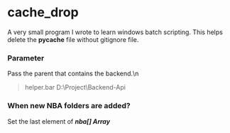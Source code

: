 # cache_drop
A very small program I wrote to learn windows batch scripting. This helps delete the __pycache__ file without gitignore file.

### Parameter
Pass the parent that contains the backend.\n 
> helper.bar D:\Project\Backend-Api

### When new NBA folders are added?
Set the last element of ***nba[] Array***
